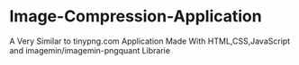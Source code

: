 # Image-Compression-Application
A Very Similar to tinypng.com Application Made With HTML,CSS,JavaScript and imagemin/imagemin-pngquant Librarie
